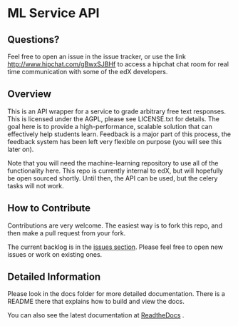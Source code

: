 ML Service API
====================

Questions?
---------------------
Feel free to open an issue in the issue tracker, or use the link http://www.hipchat.com/gBwxSJBHf to access a hipchat chat room for real time
communication with some of the edX developers.

Overview
---------------------
This is an API wrapper for a service to grade arbitrary free text responses.
This is licensed under the AGPL, please see LICENSE.txt for details.
The goal here is to provide a high-performance, scalable solution that can effectively help students learn.
Feedback is a major part of this process, the feedback system has been left very flexible on purpose (you will see this later on).

Note that you will need the machine-learning repository to use all of the functionality here.  This repo is currently internal to edX, but will
hopefully be open sourced shortly.  Until then, the API can be used, but the celery tasks will not work.

How to Contribute
-----------------------
Contributions are very welcome.  The easiest way is to fork this repo, and then make a pull request from your fork.

The current backlog is in the [issues section](http://github.com/edx/ml-service-api/issues?labels=&page=1&state=open).
Please feel free to open new issues or work on existing ones.

Detailed Information
-------------------------
Please look in the docs folder for more detailed documentation.  There is a README there that explains how to build
and view the docs.

You can also see the latest documentation at [ReadtheDocs](http://ml-api.readthedocs.org/en/latest/) .
